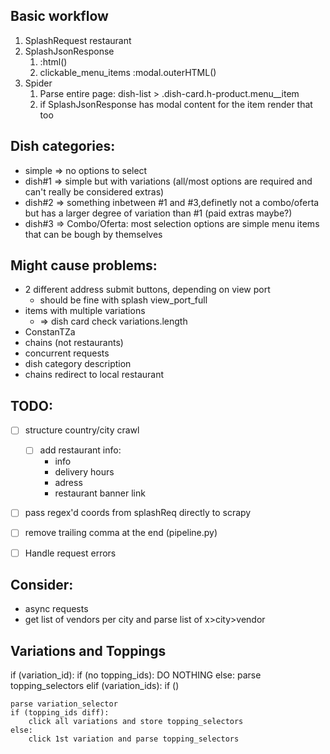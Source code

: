 ## Basic workflow
1. SplashRequest restaurant
2. SplashJsonResponse
   1. :html()
   2. clickable_menu_items :modal.outerHTML()
3. Spider
   1. Parse entire page: dish-list > .dish-card.h-product.menu__item
   2. if SplashJsonResponse has modal content for the item render that too

## Dish categories:
- simple => no options to select
- dish#1 => simple but with variations (all/most options are required and can't really be considered extras)
- dish#2 => something inbetween #1 and #3,definetly not a combo/oferta but has a larger degree of variation than #1 (paid extras maybe?)
- dish#3 => Combo/Oferta: most selection options are simple menu items that can be bough by themselves

## Might cause problems:
- 2 different address submit buttons, depending on view port
  - should be fine with splash view_port_full
- items with multiple variations
  - => dish card check variations.length 
- ConstanTZa
- chains (not restaurants)
- concurrent requests
- dish category description
- chains redirect to local restaurant

## TODO:
- [ ] structure country/city crawl
  - [ ] add restaurant info:
    - info
    - delivery hours
    - adress
    - restaurant banner link
- [ ] pass regex'd coords from splashReq directly to scrapy
- [ ] remove trailing comma at the end (pipeline.py)
- [ ] Handle request errors


## Consider:
- async requests
- get list of vendors per city and parse list of x>city>vendor


## Variations and Toppings
if (variation_id):
    if (no topping_ids):
        DO NOTHING
    else:
        parse topping_selectors
elif (variation_ids):
    if ()


    parse variation_selector
    if (topping_ids diff):
        click all variations and store topping_selectors
    else:
        click 1st variation and parse topping_selectors